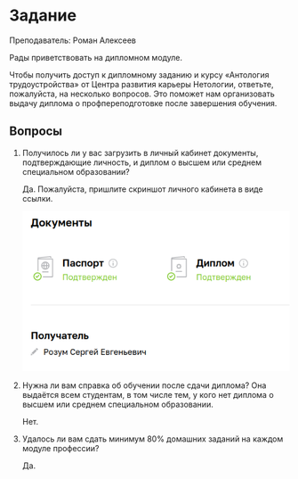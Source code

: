 # Задание

Преподаватель: Роман Алексеев

Рады приветствовать на дипломном модуле.

Чтобы получить доступ к дипломному заданию и курсу «Антология трудоустройства» от Центра развития карьеры Нетологии, ответьте, пожалуйста, на несколько вопросов. Это поможет нам организовать выдачу диплома о профпереподготовке после завершения обучения.

## Вопросы

1. Получилось ли у вас загрузить в личный кабинет документы, подтверждающие личность, и диплом о высшем или среднем специальном образовании?

    Да.
    Пожалуйста, пришлите скриншот личного кабинета в виде ссылки.

    ![](./img/1.png)
  
2. Нужна ли вам справка об обучении после сдачи диплома? Она выдаётся всем студентам, в том числе тем, у кого нет диплома о высшем или среднем специальном образовании.

   Нет.

3. Удалось ли вам сдать минимум 80% домашних заданий на каждом модуле профессии?

    Да.
  